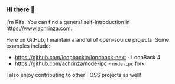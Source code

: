 ### Hi there 👋

I'm Rifa. You can find a general self-introduction in <https://www.achrinza.com>.

Here on GitHub, I maintain a andful of open-source projects. Some examples include:

- https://github.com/loopbackio/lopoback-next - LoopBack 4
- https://github.com/achrinza/node-ipc - `node-ipc` fork

I also enjoy contributing to other FOSS projects as well!

<!--
**achrinza/achrinza** is a ✨ _special_ ✨ repository because its `README.md` (this file) appears on your GitHub profile.

Here are some ideas to get you started:

- 🔭 I’m currently working on ...
- 🌱 I’m currently learning ...
- 👯 I’m looking to collaborate on ...
- 🤔 I’m looking for help with ...
- 💬 Ask me about ...
- 📫 How to reach me: ...
- 😄 Pronouns: ...
- ⚡ Fun fact: ...
-->
